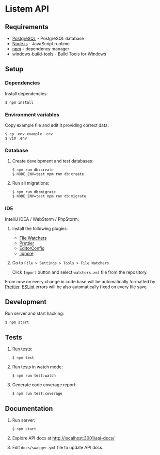 # Listem API

## Requirements

- [PostgreSQL](https://www.postgresql.org/) - PostgreSQL database
- [Node.js](https://nodejs.org/) - JavaScript runtime
- [npm](https://www.npmjs.com/) - dependency manager
- [windows-build-tools](https://github.com/felixrieseberg/windows-build-tools/) - Build Tools for Windows

## Setup

### Dependencies

Install dependencies:

```
$ npm install
```

### Environment variables

Copy example file and edit it providing correct data:

```
$ cp .env.example .env
$ vim .env
```

### Database

1. Create development and test databases:

   ```
   $ npm run db:create
   $ NODE_ENV=test npm run db:create
   ```

2. Run all migrations:

   ```
   $ npm run db:migrate
   $ NODE_ENV=test npm run db:migrate
   ```

### IDE

IntelliJ IDEA / WebStorm / PhpStorm:

1. Install the following plugins:

   - [File Watchers](https://plugins.jetbrains.com/plugin/7177-file-watchers)
   - [Prettier](https://plugins.jetbrains.com/plugin/10456-prettier)
   - [EditorConfig](https://plugins.jetbrains.com/plugin/7294-editorconfig)
   - [.ignore](https://plugins.jetbrains.com/plugin/7495--ignore)

2. Go to `File > Settings > Tools > File Watchers`

   Click `Import` button and select `watchers.xml` file from the repository.

From now on every change in code base will be automatically formatted by [Prettier](https://prettier.io/). [ESLint](https://eslint.org/) errors will be also automatically fixed on every file save.

## Development

Run server and start hacking:

```
$ npm start
```

## Tests

1. Run tests:

   ```
   $ npm test
   ```

2. Run tests in watch mode:

   ```
   $ npm run test:watch
   ```

3. Generate code coverage report:

   ```
   $ npm run test:coverage
   ```

## Documentation

1. Run server:

   ```
   $ npm start
   ```

2. Explore API docs at [http://localhost:3001/api-docs/](http://localhost:3001/api-docs/)

3. Edit `docs/swagger.yml` file to update API docs.
